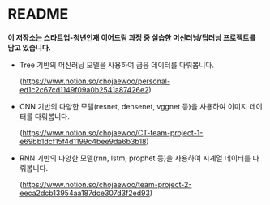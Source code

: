 # README
**이 저장소는 스타트업-청년인재 이어드림 과정 중 실습한 머신러닝/딥러닝 프로젝트를 담고 있습니다.**
- Tree 기반의 머신러닝 모델을 사용하여 금융 데이터를 다뤄봅니다.
  
  (https://www.notion.so/chojaewoo/personal-ed1c2c67cd1149f09a0b2541a87426e2)

- CNN 기반의 다양한 모델(resnet, densenet, vggnet 등)을 사용하여 이미지 데이터를 다뤄봅니다.
  
  (https://www.notion.so/chojaewoo/CT-team-project-1-e69bb1dcf15f4d1199c4bee9da6b3b18)

- RNN 기반의 다양한 모델(rnn, lstm, prophet 등)을 사용하여 시계열 데이터를 다뤄봅니다.
  
  (https://www.notion.so/chojaewoo/team-project-2-eeca2dcb13954aa187dce307d3f2ed93)
